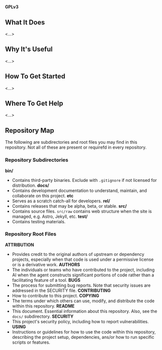 # <project name>
**GPLv3**

## What It Does
<...>

## Why It's Useful
<...>

## How To Get Started
<...>

## Where To Get Help
<...>

## Repository Map
The following are subdirectories and root files you may find in this repository. Not all of these are present or requirefd in every repository.

### Repository Subdirectories
**bin/**
- Contains third-party binaries. Exclude with `.gitignore` if not licensed for distribution.
**docs/**
- Contains development documentation to understand, maintain, and collaborate on this project.
**etc**
- Serves as a scratch catch-all for developers.
**rel/**
- Contains releases that may be alpha, beta, or stable.
**src/**
- Contains source files. `src/raw` contains web structure when the site is managed, e.g. Astro, Jekyll, etc.
**test/**
- Contains testing materials.

### Repository Root Files
**ATTRIBUTION**
- Provides credit to the original authors of upstream or dependency projects, especially when that code is used under a permissive license or is a derivative work.
**AUTHORS**
- The individuals or teams who have contributed to the project, including AI when the agent constructs significant portions of code rather than a facilitating feature of a tool.
**BUGS**
- The process for submitting bug reports. Note that security issues are addressed in the SECURITY file.
**CONTRIBUTING**
- How to contribute to this project.
**COPYING**
- The terms under which others can use, modify, and distribute the code within this repository. 
**README**
- This document. Essential information about this repository. Also, see the `docs/` subdirectory.
**SECURITY**
- This project's security policy, including how to report vulnerabilities.
**USING**
- Instructions or guidelines for how to use the code within this repository, describing the project setup, dependencies, ans/or how to run specific scripts or features.
